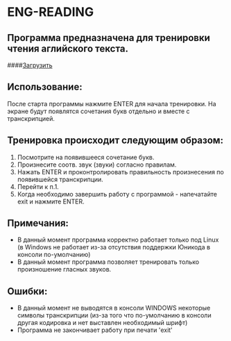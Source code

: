 ENG-READING
===========
Программа предназначена для тренировки чтения аглийского текста.
-------------------

####[Загрузить](https://www.dropbox.com/s/wu65bj16fvdkjnd/eng-reading-0-0-1.elf?dl=0)

Использование:
-------------------
После старта программы нажмите ENTER для начала тренировки.
На экране будут появлятся сочетания букв отдельно и вместе с транскрипцией.

Тренировка происходит следующим образом:
-------------------------------------------
1. Посмотрите на появившееся сочетание букв.
2. Произнесите соотв. звук (звуки) согласно правилам.
3. Нажать ENTER и проконтролировать правильность произнесения по появившейся транскрипции.
4. Перейти к п.1.
5. Когда необходимо завершить работу с программой - напечатайте exit и нажмите ENTER.

Примечания:
---------------
 - В данный момент программа корректно работает только под Linux (в Windows не работает из-за отсутствия поддержки Юникода в консоли по-умолчанию)
 - В данный момент программа позволяет тренировать только произношение гласных звуков.

Ошибки:
----------------
 - В данный момент не выводятся в консоли WINDOWS некоторые символы транскрипции (из-за того что по-умолчанию в консоли другая кодировка и нет выставлен необходимый шрифт)
 - Программа не закончивает работу при печати 'exit'
